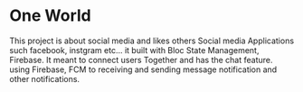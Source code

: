 # One World

This project is about social media and likes others Social media Applications such facebook, instgram etc...
it built with Bloc State Management, Firebase. It meant to connect users Together and has the chat feature. using Firebase, FCM to receiving and sending message notification and other notifications.


